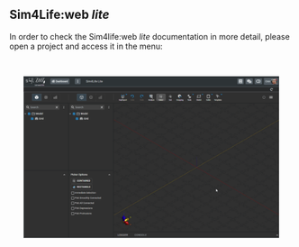 ## Sim4Life:web *lite*

In order to check the Sim4life:web *lite* documentation in more detail, please open a project and access it in the menu:

<br>
<p align="center">
  <img width="90%" src="assets/s4l-docs.gif">
</p>
